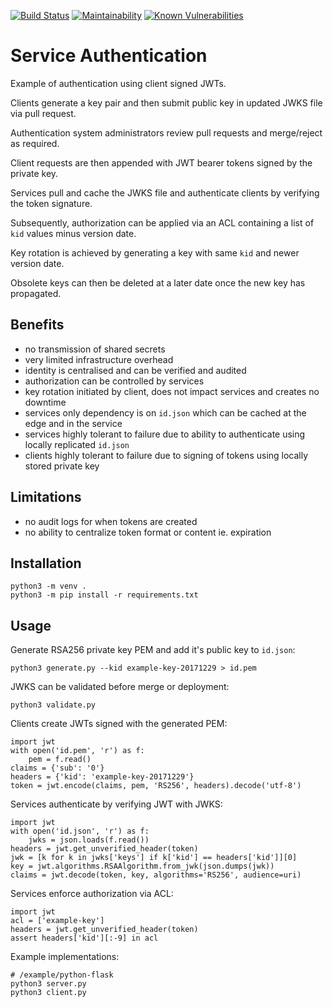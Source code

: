 [![Build Status](https://travis-ci.org/benjaminkoffel/service-auth.svg?branch=master)](https://travis-ci.org/benjaminkoffel/service-auth) [![Maintainability](https://api.codeclimate.com/v1/badges/d8afdd53f9311bdfa29c/maintainability)](https://codeclimate.com/github/benjaminkoffel/service-auth/maintainability) [![Known Vulnerabilities](https://snyk.io/test/github/benjaminkoffel/service-auth/badge.svg)](https://snyk.io/test/github/benjaminkoffel/service-auth)

# Service Authentication

Example of authentication using client signed JWTs.

Clients generate a key pair and then submit public key in updated JWKS file via pull request.

Authentication system administrators review pull requests and merge/reject as required.

Client requests are then appended with JWT bearer tokens signed by the private key.

Services pull and cache the JWKS file and authenticate clients by verifying the token signature.

Subsequently, authorization can be applied via an ACL containing a list of `kid` values minus version date.

Key rotation is achieved by generating a key with same `kid` and newer version date.

Obsolete keys can then be deleted at a later date once the new key has propagated.

## Benefits
- no transmission of shared secrets
- very limited infrastructure overhead
- identity is centralised and can be verified and audited
- authorization can be controlled by services
- key rotation initiated by client, does not impact services and creates no downtime
- services only dependency is on `id.json` which can be cached at the edge and in the service
- services highly tolerant to failure due to ability to authenticate using locally replicated `id.json`
- clients highly tolerant to failure due to signing of tokens using locally stored private key

## Limitations
- no audit logs for when tokens are created
- no ability to centralize token format or content ie. expiration

## Installation

```
python3 -m venv .
python3 -m pip install -r requirements.txt
```

## Usage

Generate RSA256 private key PEM and add it's public key to `id.json`:
```
python3 generate.py --kid example-key-20171229 > id.pem
```

JWKS can be validated before merge or deployment:
```
python3 validate.py
```

Clients create JWTs signed with the generated PEM:
```
import jwt
with open('id.pem', 'r') as f:
    pem = f.read()
claims = {'sub': '0'}
headers = {'kid': 'example-key-20171229'}
token = jwt.encode(claims, pem, 'RS256', headers).decode('utf-8')
```

Services authenticate by verifying JWT with JWKS:
```
import jwt
with open('id.json', 'r') as f:
    jwks = json.loads(f.read())
headers = jwt.get_unverified_header(token)
jwk = [k for k in jwks['keys'] if k['kid'] == headers['kid']][0]
key = jwt.algorithms.RSAAlgorithm.from_jwk(json.dumps(jwk))
claims = jwt.decode(token, key, algorithms='RS256', audience=uri)
```

Services enforce authorization via ACL:
```
import jwt
acl = ['example-key']
headers = jwt.get_unverified_header(token)
assert headers['kid'][:-9] in acl
```

Example implementations:
```
# /example/python-flask
python3 server.py
python3 client.py
```
